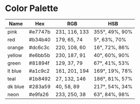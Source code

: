 # Color Palette

|Name|Hex|RGB|HSB|
|---|---|---|---|
|pink|#e7747b|231, 116, 133|355°, 49%, 90%|
|red|#b34b40|179, 65, 74|5°, 63%, 70%|
|orange|#dc6c3c|220, 108, 60|16°, 72%, 86%|
|yellow|#e6bb5b|230, 187, 91|40°, 60%, 90%|
|green|#81894f|129, 37, 79|67°, 41%, 53%|
|lt blue|#a1c9c2|161, 201, 194|169°, 19%, 78%|
|teal|#1b8492|27, 132, 146|186°, 81%, 57%|
|dk blue|#283a59|40, 58, 89|217°, 54%, 34%|
|neon|#e9fa26|233, 250, 38|63°, 84%, 98%|
